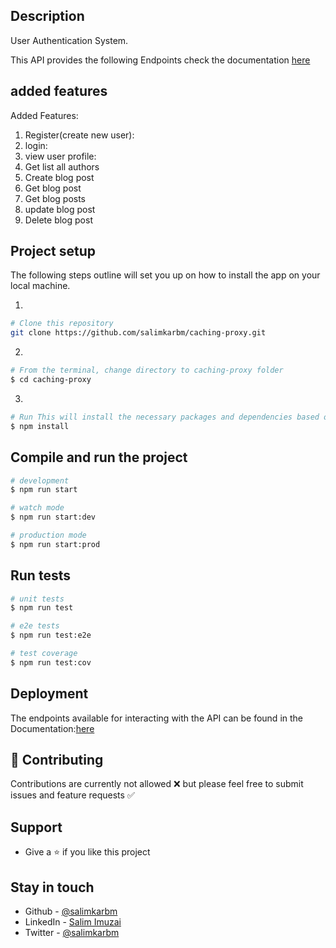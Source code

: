 
## Description
User Authentication System.

This API provides the following Endpoints check the documentation [here](https://mentorleduserauth.onrender.com) 
## added features
Added Features:
1. Register(create new user):
2. login:
3. view user profile:
4. Get list all authors
5. Create blog post
6. Get blog post
7. Get blog posts
8. update blog post
9. Delete blog post

## Project setup
The following steps outline will set you up on how to install the app on your local machine.

1. 
```bash
# Clone this repository 
git clone https://github.com/salimkarbm/caching-proxy.git
```
2. 
```bash
# From the terminal, change directory to caching-proxy folder 
$ cd caching-proxy
```
3. 
```bash
# Run This will install the necessary packages and dependencies based on the supplied package.json.
$ npm install
```


## Compile and run the project

```bash
# development
$ npm run start

# watch mode
$ npm run start:dev

# production mode
$ npm run start:prod
```


## Run tests

```bash
# unit tests
$ npm run test

# e2e tests
$ npm run test:e2e

# test coverage
$ npm run test:cov
```

## Deployment
The endpoints available for interacting with the API can be found in the Documentation:[here](https://mentorleduserauth.onrender.com) 


## :handshake: Contributing
Contributions are currently not allowed ❌ but please feel free to submit issues and feature requests ✅

## Support

   - Give a :star: if you like this project

## Stay in touch

- Github - [@salimkarbm](https://github.com/salimkarbm)
- LinkedIn - [Salim Imuzai](https://www.linkedin.com/in/salim-karbm/)
- Twitter - [@salimkarbm](https://twitter.com/salimkarbm)


